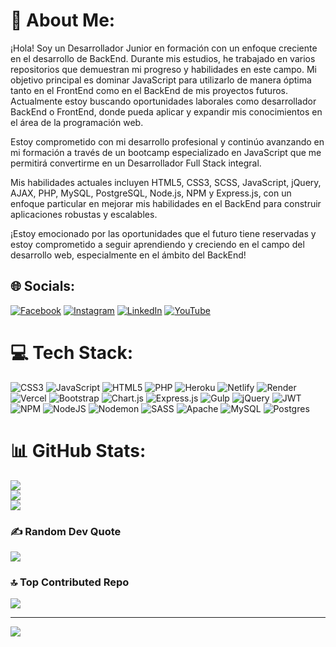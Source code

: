 # 💫 About Me:
¡Hola! Soy un Desarrollador Junior en formación con un enfoque creciente en el desarrollo de BackEnd. Durante mis estudios, he trabajado en varios repositorios que demuestran mi progreso y habilidades en este campo. 
Mi objetivo principal es dominar JavaScript para utilizarlo de manera óptima tanto en el FrontEnd como en el BackEnd de mis proyectos futuros. Actualmente estoy buscando oportunidades laborales como desarrollador BackEnd o FrontEnd, donde pueda aplicar y expandir mis conocimientos en el área de la programación web. 

Estoy comprometido con mi desarrollo profesional y continúo avanzando en mi formación a través de un bootcamp especializado en JavaScript que me permitirá convertirme en un Desarrollador Full Stack integral.

Mis habilidades actuales incluyen HTML5, CSS3, SCSS, JavaScript, jQuery, AJAX, PHP, MySQL, PostgreSQL, Node.js, NPM y Express.js, con un enfoque particular en mejorar mis habilidades en el BackEnd para construir aplicaciones robustas y escalables. 

¡Estoy emocionado por las oportunidades que el futuro tiene reservadas y estoy comprometido a seguir aprendiendo y creciendo en el campo del desarrollo web, especialmente en el ámbito del BackEnd!


## 🌐 Socials:
[![Facebook](https://img.shields.io/badge/Facebook-%231877F2.svg?logo=Facebook&logoColor=white)](https://facebook.com/JorgeWilper) [![Instagram](https://img.shields.io/badge/Instagram-%23E4405F.svg?logo=Instagram&logoColor=white)](https://instagram.com/jorge_cerda591) [![LinkedIn](https://img.shields.io/badge/LinkedIn-%230077B5.svg?logo=linkedin&logoColor=white)](https://linkedin.com/in/jorgecerda591) [![YouTube](https://img.shields.io/badge/YouTube-%23FF0000.svg?logo=YouTube&logoColor=white)](https://youtube.com/@Wilper591) 

# 💻 Tech Stack:
![CSS3](https://img.shields.io/badge/css3-%231572B6.svg?style=plastic&logo=css3&logoColor=white) ![JavaScript](https://img.shields.io/badge/javascript-%23323330.svg?style=plastic&logo=javascript&logoColor=%23F7DF1E) ![HTML5](https://img.shields.io/badge/html5-%23E34F26.svg?style=plastic&logo=html5&logoColor=white) ![PHP](https://img.shields.io/badge/php-%23777BB4.svg?style=plastic&logo=php&logoColor=white) ![Heroku](https://img.shields.io/badge/heroku-%23430098.svg?style=plastic&logo=heroku&logoColor=white) ![Netlify](https://img.shields.io/badge/netlify-%23000000.svg?style=plastic&logo=netlify&logoColor=#00C7B7) ![Render](https://img.shields.io/badge/Render-%46E3B7.svg?style=plastic&logo=render&logoColor=white) ![Vercel](https://img.shields.io/badge/vercel-%23000000.svg?style=plastic&logo=vercel&logoColor=white) ![Bootstrap](https://img.shields.io/badge/bootstrap-%238511FA.svg?style=plastic&logo=bootstrap&logoColor=white) ![Chart.js](https://img.shields.io/badge/chart.js-F5788D.svg?style=plastic&logo=chart.js&logoColor=white) ![Express.js](https://img.shields.io/badge/express.js-%23404d59.svg?style=plastic&logo=express&logoColor=%2361DAFB) ![Gulp](https://img.shields.io/badge/GULP-%23CF4647.svg?style=plastic&logo=gulp&logoColor=white) ![jQuery](https://img.shields.io/badge/jquery-%230769AD.svg?style=plastic&logo=jquery&logoColor=white) ![JWT](https://img.shields.io/badge/JWT-black?style=plastic&logo=JSON%20web%20tokens) ![NPM](https://img.shields.io/badge/NPM-%23CB3837.svg?style=plastic&logo=npm&logoColor=white) ![NodeJS](https://img.shields.io/badge/node.js-6DA55F?style=plastic&logo=node.js&logoColor=white) ![Nodemon](https://img.shields.io/badge/NODEMON-%23323330.svg?style=plastic&logo=nodemon&logoColor=%BBDEAD) ![SASS](https://img.shields.io/badge/SASS-hotpink.svg?style=plastic&logo=SASS&logoColor=white) ![Apache](https://img.shields.io/badge/apache-%23D42029.svg?style=plastic&logo=apache&logoColor=white) ![MySQL](https://img.shields.io/badge/mysql-%2300000f.svg?style=plastic&logo=mysql&logoColor=white) ![Postgres](https://img.shields.io/badge/postgres-%23316192.svg?style=plastic&logo=postgresql&logoColor=white)
# 📊 GitHub Stats:
![](https://github-readme-stats.vercel.app/api?username=Wilper591&theme=tokyonight&hide_border=true&include_all_commits=false&count_private=false)<br/>
![](https://github-readme-streak-stats.herokuapp.com/?user=Wilper591&theme=tokyonight&hide_border=true)<br/>
![](https://github-readme-stats.vercel.app/api/top-langs/?username=Wilper591&theme=tokyonight&hide_border=true&include_all_commits=false&count_private=false&layout=compact)

### ✍️ Random Dev Quote
![](https://quotes-github-readme.vercel.app/api?type=horizontal&theme=tokyonight)

### 🔝 Top Contributed Repo
![](https://github-contributor-stats.vercel.app/api?username=Wilper591&limit=5&theme=tokyonight&combine_all_yearly_contributions=true)

---
[![](https://visitcount.itsvg.in/api?id=Wilper591&icon=0&color=0)](https://visitcount.itsvg.in)

<!-- Proudly created with GPRM ( https://gprm.itsvg.in ) -->
